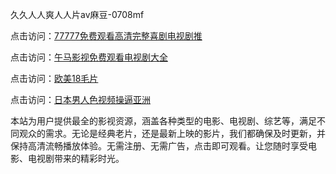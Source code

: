 久久人人爽人人片av麻豆-0708mf

点击访问：<a href="https://bered.pages.dev/">77777免费观看高清完整喜剧电视剧推</a>

点击访问：<a href="https://rtj-3zo.pages.dev/">午马影视免费观看电视剧大全</a>

点击访问：<a href="https://vassv.pages.dev/">欧美18毛片</a>

点击访问：<a href="https://gsd-agv.pages.dev/">日本男人色视频操逼亚洲</a>

本站为用户提供最全的影视资源，涵盖各种类型的电影、电视剧、综艺等，满足不同观众的需求。无论是经典老片，还是最新上映的影片，我们都确保及时更新，并保持高清流畅播放体验。无需注册、无需广告，点击即可观看。让您随时享受电影、电视剧带来的精彩时光。

<span style="display:none;">[Canonical link](https://github.com/ww20250708/ww20250708 ）</span>

